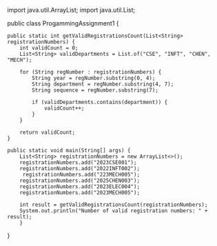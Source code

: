 import java.util.ArrayList;
import java.util.List;

public class  ProgammingAssignment1 {

    public static int getValidRegistrationsCount(List<String> registrationNumbers) {
        int validCount = 0;
        List<String> validDepartments = List.of("CSE", "INFT", "CHEN", "MECH");

        for (String regNumber : registrationNumbers) {
            String year = regNumber.substring(0, 4);
            String department = regNumber.substring(4, 7);
            String sequence = regNumber.substring(7);

            if (validDepartments.contains(department)) {
                validCount++;
            }
        }

        return validCount;
    }

    public static void main(String[] args) {
        List<String> registrationNumbers = new ArrayList<>();
        registrationNumbers.add("2023CSE001");
        registrationNumbers.add("2022INFT002");
         registrationNumbers.add("223MECH005");
        registrationNumbers.add("2025CHEN003");
        registrationNumbers.add("2023ELEC004");
        registrationNumbers.add("2023MECH005");

        int result = getValidRegistrationsCount(registrationNumbers);
        System.out.println("Number of valid registration numbers: " + result);
        }
}
